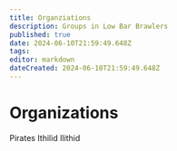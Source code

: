 ```yaml
---
title: Organziations
description: Groups in Low Bar Brawlers
published: true
date: 2024-06-10T21:59:49.648Z
tags: 
editor: markdown
dateCreated: 2024-06-10T21:59:49.648Z
---
```


# Organizations
Pirates
Ithilid
Ilithid
